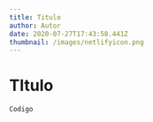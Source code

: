 ```yaml
---
title: Titulo
author: Autor
date: 2020-07-27T17:43:58.441Z
thumbnail: /images/netlifyicon.png
---
```

# TItulo

`Codigo`